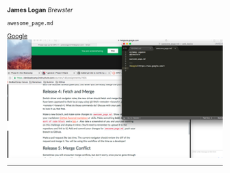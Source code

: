 **James Logan**
*Brewster* 
```
awesome_page.md

```
[Google](https://www.google.com/)
![screenshot](ss.png)

*************************************
